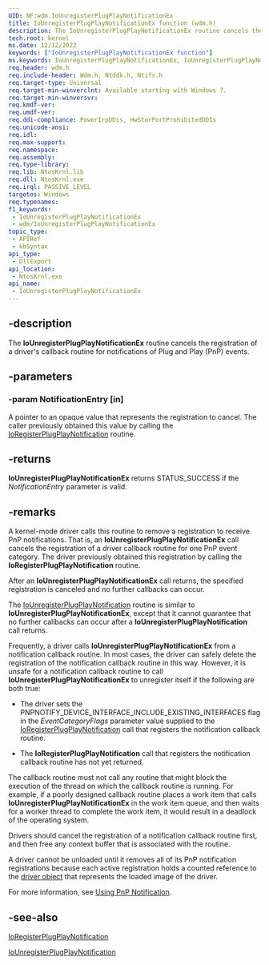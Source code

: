 ```yaml
---
UID: NF:wdm.IoUnregisterPlugPlayNotificationEx
title: IoUnregisterPlugPlayNotificationEx function (wdm.h)
description: The IoUnregisterPlugPlayNotificationEx routine cancels the registration of a driver's callback routine for notifications of Plug and Play (PnP) events.
tech.root: kernel
ms.date: 12/12/2022
keywords: ["IoUnregisterPlugPlayNotificationEx function"]
ms.keywords: IoUnregisterPlugPlayNotificationEx, IoUnregisterPlugPlayNotificationEx routine [Kernel-Mode Driver Architecture], k104_ed460118-9610-4e7b-98fe-3b1cfee74e4b.xml, kernel.iounregisterplugplaynotificationex, wdm/IoUnregisterPlugPlayNotificationEx
req.header: wdm.h
req.include-header: Wdm.h, Ntddk.h, Ntifs.h
req.target-type: Universal
req.target-min-winverclnt: Available starting with Windows 7.
req.target-min-winversvr: 
req.kmdf-ver: 
req.umdf-ver: 
req.ddi-compliance: PowerIrpDDis, HwStorPortProhibitedDDIs
req.unicode-ansi: 
req.idl: 
req.max-support: 
req.namespace: 
req.assembly: 
req.type-library: 
req.lib: NtosKrnl.lib
req.dll: NtosKrnl.exe
req.irql: PASSIVE_LEVEL
targetos: Windows
req.typenames: 
f1_keywords:
 - IoUnregisterPlugPlayNotificationEx
 - wdm/IoUnregisterPlugPlayNotificationEx
topic_type:
 - APIRef
 - kbSyntax
api_type:
 - DllExport
api_location:
 - NtosKrnl.exe
api_name:
 - IoUnregisterPlugPlayNotificationEx
---
```


## -description

The **IoUnregisterPlugPlayNotificationEx** routine cancels the registration of a driver's callback routine for notifications of Plug and Play (PnP) events.

## -parameters

### -param NotificationEntry [in]

A pointer to an opaque value that represents the registration to cancel. The caller previously obtained this value by calling the [IoRegisterPlugPlayNotification](./nf-wdm-ioregisterplugplaynotification.md) routine.

## -returns

**IoUnregisterPlugPlayNotificationEx** returns STATUS_SUCCESS if the *NotificationEntry* parameter is valid.

## -remarks

A kernel-mode driver calls this routine to remove a registration to receive PnP notifications. That is, an **IoUnregisterPlugPlayNotificationEx** call cancels the registration of a driver callback routine for one PnP event category. The driver previously obtained this registration by calling the **IoRegisterPlugPlayNotification** routine.

After an **IoUnregisterPlugPlayNotificationEx** call returns, the specified registration is canceled and no further callbacks can occur.

The [IoUnregisterPlugPlayNotification](./nf-wdm-iounregisterplugplaynotification.md) routine is similar to **IoUnregisterPlugPlayNotificationEx**, except that it cannot guarantee that no further callbacks can occur after a **IoUnregisterPlugPlayNotification** call returns.

Frequently, a driver calls **IoUnregisterPlugPlayNotificationEx** from a notification callback routine. In most cases, the driver can safely delete the registration of the notification callback routine in this way. However, it is unsafe for a notification callback routine to call **IoUnregisterPlugPlayNotificationEx** to unregister itself if the following are both true:

- The driver sets the PNPNOTIFY_DEVICE_INTERFACE_INCLUDE_EXISTING_INTERFACES flag in the *EventCategoryFlags* parameter value supplied to the [IoRegisterPlugPlayNotification](./nf-wdm-ioregisterplugplaynotification.md) call that registers the notification callback routine.

- The **IoRegisterPlugPlayNotification** call that registers the notification callback routine has not yet returned.

The callback routine must not call any routine that might block the execution of the thread on which the callback routine is running. For example, if a poorly designed callback routine places a work item that calls **IoUnregisterPlugPlayNotificationEx** in the work item queue, and then waits for a worker thread to complete the work item, it would result in a deadlock of the operating system.

Drivers should cancel the registration of a notification callback routine first, and then free any context buffer that is associated with the routine.

A driver cannot be unloaded until it removes all of its PnP notification registrations because each active registration holds a counted reference to the [driver object](/windows-hardware/drivers/kernel/introduction-to-driver-objects) that represents the loaded image of the driver.

For more information, see [Using PnP Notification](/windows-hardware/drivers/kernel/using-pnp-notification).

## -see-also

[IoRegisterPlugPlayNotification](./nf-wdm-ioregisterplugplaynotification.md)

[IoUnregisterPlugPlayNotification](./nf-wdm-iounregisterplugplaynotification.md)